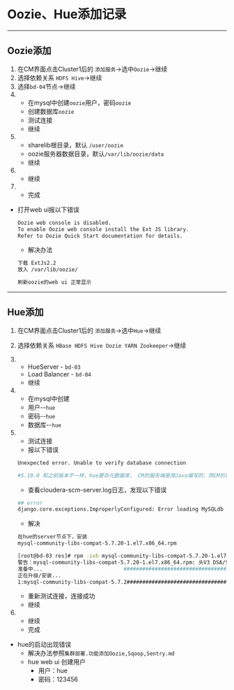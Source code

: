# Oozie、Hue添加记录
***
## Oozie添加
1. 在CM界面点击Cluster1后的  `添加服务`->选中`Oozie`->继续
2. 选择依赖关系 `HDFS Hive`->继续
3. 选择`bd-04`节点->继续
4. 
    - 在mysql中创建`oozie`用户，密码`oozie`
    - 创建数据库`oozie`
    - 测试连接
    - 继续
5. 
    - sharelib根目录，默认 `/user/oozie`
    - oozie服务器数据目录，默认`/var/lib/oozie/data`
    - 继续
6. 
    - 继续
7. 
    - 完成

- 打开web ui报以下错误

    ```sh
    Oozie web console is disabled.
    To enable Oozie web console install the Ext JS library.
    Refer to Oozie Quick Start documentation for details.
    ```
    - 解决办法
    ```sh
    下载 ExtJs2.2
    放入 /var/lib/oozie/

    刷新oozie的web ui 正常显示
    ```

***
## Hue添加

1. 在CM界面点击Cluster1后的  `添加服务`->选中`Hue`->继续
2. 选择依赖关系 `HBase HDFS Hive Oozie YARN Zookeeper`->继续
3.  
    - HueServer - `bd-03`
    - Load Balancer - `bd-04`
    - 继续
4. 
    - 在mysql中创建
    - 用户--`hue`
    - 密码--`hue`
    - 数据库--`hue`

5. 
    - 测试连接
    - 报以下错误
    ```sh
    Unexpected error. Unable to verify database connection

    #5.10.0 和之前版本不一样，hue要存元数据库， CM的服务端是用Java编写的，而CM的客户端是Python编写的，这里测试连接时是用Python去连接数据库  ，而python是默认的2.6.6
    ```
    - 查看cloudera-scm-server.log日志，发现以下错误
    ```sh
    ## error 
    django.core.exceptions.ImproperlyConfigured: Error loading MySQLdb module: libmysqlclient.so.18: cannot open shared object file: No such file or directory
    ```
    - 解决
    ```sh
    在hue的server节点下，安装 
    mysql-community-libs-compat-5.7.20-1.el7.x86_64.rpm

    [root@bd-03 res]# rpm -ivh mysql-community-libs-compat-5.7.20-1.el7.x86_64.rpm 
    警告：mysql-community-libs-compat-5.7.20-1.el7.x86_64.rpm: 头V3 DSA/SHA1 Signature, 密钥 ID 5072e1f5: NOKEY
    准备中...                          ################################# [100%]
    正在升级/安装...
    1:mysql-community-libs-compat-5.7.2################################# [100%]
    ```
    - 重新测试连接，连接成功
    - 继续
6. 
    - 继续
    - 完成

- hue的启动出现错误
    - 解决办法参照`集群部署.功能添加Oozie,Sqoop,Sentry.md`
    - hue web ui 创建用户
        - 用户：hue
        - 密码：123456